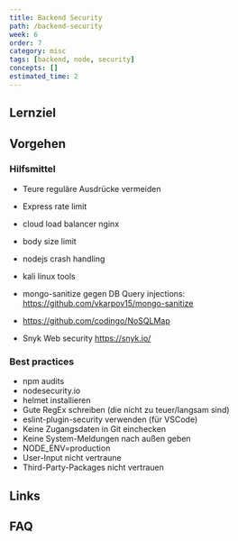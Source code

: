 ```yaml
---
title: Backend Security
path: /backend-security
week: 6
order: 7
category: misc
tags: [backend, node, security]
concepts: []
estimated_time: 2
---
```


## Lernziel


## Vorgehen

### Hilfsmittel

- Teure reguläre Ausdrücke vermeiden
- Express rate limit
- cloud load balancer nginx
- body size limit
- nodejs crash handling
- kali linux tools

- mongo-sanitize gegen DB Query injections: https://github.com/vkarpov15/mongo-sanitize
- https://github.com/codingo/NoSQLMap
- Snyk Web security https://snyk.io/


### Best practices

- npm audits
- nodesecurity.io
- helmet installieren
- Gute RegEx schreiben (die nicht zu teuer/langsam sind)
- eslint-plugin-security verwenden (für VSCode)
- Keine Zugangsdaten in Git einchecken
- Keine System-Meldungen nach außen geben
- NODE_ENV=production
- User-Input nicht vertraune
- Third-Party-Packages nicht vertrauen

## Links

## FAQ
